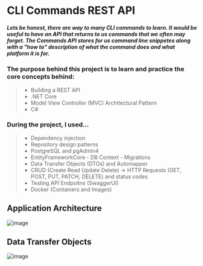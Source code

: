 # CLI Commands REST API

##### Lets be honest, there are way to many CLI commands to learn. It would be useful to have an API that returns to us commands that we often may forget. The Commands API stores for us command line snippetes along with a "how to" description of what the command does and what platform it is for.

### The purpose behind this project is to learn and practice the core concepts behind:
> - Building a REST API
> - .NET Core
> - Model View Controller (MVC) Architectural Pattern
> - C#
### During the project, I used...
> - Dependency injection
> - Repository design patterns
> - PostgreSQL and pgAdmin4
> - EntityFrameworkCore
      - DB Context
      - Migrations
> - Data Transfer Objects (DTOs) and Automapper
> - CRUD (Create Read Update Delete) -> HTTP Requests (GET, POST, PUT, PATCH, DELETE) and status codes
> - Testing API Endpoitns (SwaggerUI)
> - Docker (Containers and Images)

## Application Architecture
![image](https://github.com/ffarooqui2/Commands-REST-API/assets/96920961/91c34257-5d48-4905-b11d-8a4a5e75db84)

## Data Transfer Objects
![image](https://github.com/ffarooqui2/Commands-REST-API/assets/96920961/ea8dfa62-5be1-44d8-b870-678c07e702be)
